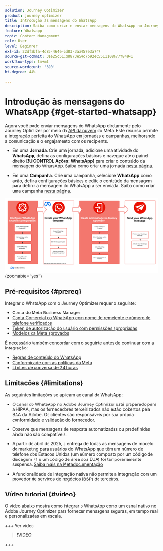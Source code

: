 ```yaml
---
solution: Journey Optimizer
product: journey optimizer
title: Introdução às mensagens do WhatsApp
description: Saiba como criar e enviar mensagens do WhatsApp no Journey Optimizer
feature: Whatsapp
topic: Content Management
role: User
level: Beginner
exl-id: 22df2bfa-4d86-464e-ad83-3aa457e3a747
source-git-commit: 31e25c511d8873e54c7b92e65511108a77f84941
workflow-type: tm+mt
source-wordcount: '320'
ht-degree: 44%

---
```


# Introdução às mensagens do WhatsApp {#get-started-whatsapp}

Agora você pode enviar mensagens do WhatsApp diretamente pelo Journey Optimizer por meio da [API da nuvem](https://developers.facebook.com/docs/whatsapp/cloud-api/) do Meta. Este recurso permite a integração perfeita do WhatsApp em jornadas e campanhas, melhorando a comunicação e o engajamento com os recipients.

* Em uma **Jornada**. Crie uma jornada, adicione uma atividade do **WhatsApp**, defina as configurações básicas e navegue até o painel direito **[!UICONTROL Ações: WhatsApp]** para criar o conteúdo da mensagem do WhatsApp. Saiba como criar uma jornada [nesta página](../building-journeys/journey-gs.md).

* Em uma **Campanha**. Crie uma campanha, selecione **WhatsApp** como ação, defina configurações básicas e edite o conteúdo da mensagem para definir a mensagem do WhatsApp a ser enviada. Saiba como criar uma campanha [nesta página](../campaigns/create-campaign.md#configure).

![](assets/do-not-localize/whatsapp-beta.png){zoomable="yes"}

## Pré-requisitos {#prereq}

Integrar o WhatsApp com o Journey Optimizer requer o seguinte:

* Conta do Meta Business Manager
* [Conta Comercial do WhatsApp com nome de remetente e número de telefone verificados](https://developers.facebook.com/docs/whatsapp/overview/business-accounts/)
* [Token de autorização do usuário com permissões apropriadas](https://developers.facebook.com/blog/post/2022/12/05/auth-tokens/)
* [Modelos da Meta aprovados](https://developers.facebook.com/docs/whatsapp/message-templates/guidelines/)

É necessário também concordar com o seguinte antes de continuar com a integração:

* [Regras de conteúdo do WhatsApp](https://www.whatsapp.com/legal/messaging-guidelines)
* [Conformidade com as políticas da Meta](https://www.whatsapp.com/legal)
* [Limites de conversa de 24 horas](https://developers.facebook.com/docs/whatsapp/messaging-limits/)

## Limitações {#limitations}

As seguintes limitações se aplicam ao canal do WhatsApp:

* O canal do WhatsApp no Adobe Journey Optimizer está preparado para a HIPAA, mas os fornecedores terceirizados não estão cobertos pela BAA da Adobe. Os clientes são responsáveis por sua própria conformidade e validação do fornecedor.

* Observe que mensagens de resposta automatizadas ou predefinidas ainda não são compatíveis.

* A partir de abril de 2025, a entrega de todas as mensagens de modelo de marketing para usuários do WhatsApp que têm um número de telefone dos Estados Unidos (um número composto por um código de discagem +1 e um código de área dos EUA) foi temporariamente suspensa. [Saiba mais na Metadocumentação](https://developers.facebook.com/docs/whatsapp/cloud-api/guides/send-message-templates#per-user-marketing-template-message-limits)

* A funcionalidade de integração nativa não permite a integração com um provedor de serviços de negócios (BSP) de terceiros.

## Vídeo tutorial {#video}

O vídeo abaixo mostra como integrar o WhatsApp como um canal nativo no Adobe Journey Optimizer para fornecer mensagens seguras, em tempo real e personalizadas em escala.

+++ Ver vídeo

>[!VIDEO](https://video.tv.adobe.com/v/3470244?learn=on)

+++

